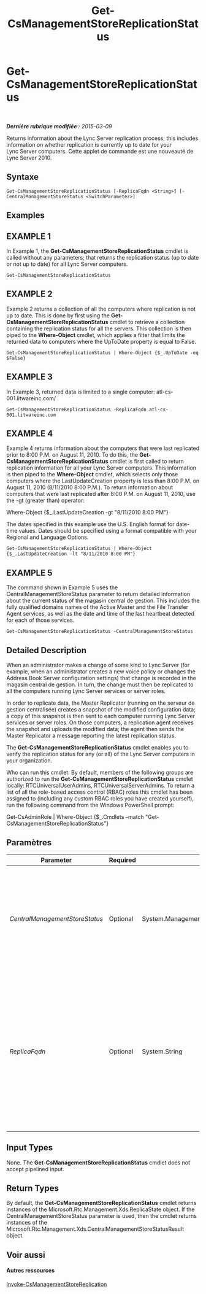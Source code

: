 ﻿---
title: Get-CsManagementStoreReplicationStatus
TOCTitle: Get-CsManagementStoreReplicationStatus
ms:assetid: ea7162d6-d1e5-4301-b162-38da4e422293
ms:mtpsurl: https://technet.microsoft.com/fr-fr/library/Gg399052(v=OCS.15)
ms:contentKeyID: 49299258
ms.date: 05/20/2016
mtps_version: v=OCS.15
ms.translationtype: HT
---

# Get-CsManagementStoreReplicationStatus

 

_**Dernière rubrique modifiée :** 2015-03-09_

Returns information about the Lync Server replication process; this includes information on whether replication is currently up to date for your Lync Server computers. Cette applet de commande est une nouveauté de Lync Server 2010.

## Syntaxe

    Get-CsManagementStoreReplicationStatus [-ReplicaFqdn <String>] [-CentralManagementStoreStatus <SwitchParameter>]

## Examples

## EXAMPLE 1

In Example 1, the **Get-CsManagementStoreReplicationStatus** cmdlet is called without any parameters; that returns the replication status (up to date or not up to date) for all Lync Server computers.

    Get-CsManagementStoreReplicationStatus

## EXAMPLE 2

Example 2 returns a collection of all the computers where replication is not up to date. This is done by first using the **Get-CsManagementStoreReplicationStatus** cmdlet to retrieve a collection containing the replication status for all the servers. This collection is then piped to the **Where-Object** cmdlet, which applies a filter that limits the returned data to computers where the UpToDate property is equal to False.

    Get-CsManagementStoreReplicationStatus | Where-Object {$_.UpToDate -eq $False}

## EXAMPLE 3

In Example 3, returned data is limited to a single computer: atl-cs-001.litwareinc.com/

    Get-CsManagementStoreReplicationStatus -ReplicaFqdn atl-cs-001.litwareinc.com

## EXAMPLE 4

Example 4 returns information about the computers that were last replicated prior to 8:00 P.M. on August 11, 2010. To do this, the **Get-CsManagementStoreReplicationStatus** cmdlet is first called to return replication information for all your Lync Server computers. This information is then piped to the **Where-Object** cmdlet, which selects only those computers where the LastUpdateCreation property is less than 8:00 P.M. on August 11, 2010 (8/11/2010 8:00 P.M.). To return information about computers that were last replicated after 8:00 P.M. on August 11, 2010, use the -gt (greater than) operator:

Where-Object {$\_.LastUpdateCreation -gt "8/11/2010 8:00 PM"}

The dates specified in this example use the U.S. English format for date-time values. Dates should be specified using a format compatible with your Regional and Language Options.

    Get-CsManagementStoreReplicationStatus | Where-Object {$_.LastUpdateCreation -lt "8/11/2010 8:00 PM"}

## EXAMPLE 5

The command shown in Example 5 uses the CentralManagementStoreStatus parameter to return detailed information about the current status of the magasin central de gestion. This includes the fully qualified domains names of the Active Master and the File Transfer Agent services, as well as the date and time of the last heartbeat detected for each of those services.

    Get-CsManagementStoreReplicationStatus -CentralManagementStoreStatus

## Detailed Description

When an administrator makes a change of some kind to Lync Server (for example, when an administrator creates a new voice policy or changes the Address Book Server configuration settings) that change is recorded in the magasin central de gestion. In turn, the change must then be replicated to all the computers running Lync Server services or server roles.

In order to replicate data, the Master Replicator (running on the serveur de gestion centralisée) creates a snapshot of the modified configuration data; a copy of this snapshot is then sent to each computer running Lync Server services or server roles. On those computers, a replication agent receives the snapshot and uploads the modified data; the agent then sends the Master Replicator a message reporting the latest replication status.

The **Get-CsManagementStoreReplicationStatus** cmdlet enables you to verify the replication status for any (or all) of the Lync Server computers in your organization.

Who can run this cmdlet: By default, members of the following groups are authorized to run the **Get-CsManagementStoreReplicationStatus** cmdlet locally: RTCUniversalUserAdmins, RTCUniversalServerAdmins. To return a list of all the role-based access control (RBAC) roles this cmdlet has been assigned to (including any custom RBAC roles you have created yourself), run the following command from the Windows PowerShell prompt:

Get-CsAdminRole | Where-Object {$\_.Cmdlets –match "Get-CsManagementStoreReplicationStatus"}

## Paramètres


<table>
<colgroup>
<col style="width: 25%" />
<col style="width: 25%" />
<col style="width: 25%" />
<col style="width: 25%" />
</colgroup>
<thead>
<tr class="header">
<th>Parameter</th>
<th>Required</th>
<th>Type</th>
<th>Description</th>
</tr>
</thead>
<tbody>
<tr class="odd">
<td><p><em>CentralManagementStoreStatus</em></p></td>
<td><p>Optional</p></td>
<td><p>System.Management.Automation.SwitchParameter</p></td>
<td><p>Returns additional information about the current status of the magasin central de gestion, including a list of active replicas and deleted replicas, as well as the location of the Active Master and the File Transfer Agent services.</p></td>
</tr>
<tr class="even">
<td><p><em>ReplicaFqdn</em></p></td>
<td><p>Optional</p></td>
<td><p>System.String</p></td>
<td><p>Fully qualified domain name (FQDN) of the computer for which the replication status is to be checked. For example: -ReplicaFqdn &quot;atl-cs-001.litwareinc.com&quot;.</p>
<p>If this parameter is not included, then replication status information for all your Lync Server computers will be returned.</p></td>
</tr>
</tbody>
</table>


## Input Types

None. The **Get-CsManagementStoreReplicationStatus** cmdlet does not accept pipelined input.

## Return Types

By default, the **Get-CsManagementStoreReplicationStatus** cmdlet returns instances of the Microsoft.Rtc.Management.Xds.ReplicaState object. If the CentralManagementStoreStatus parameter is used, then the cmdlet returns instances of the Microsoft.Rtc.Management.Xds.CentralManagementStoreStatusResult object.

## Voir aussi

#### Autres ressources

[Invoke-CsManagementStoreReplication](invoke-csmanagementstorereplication.md)


